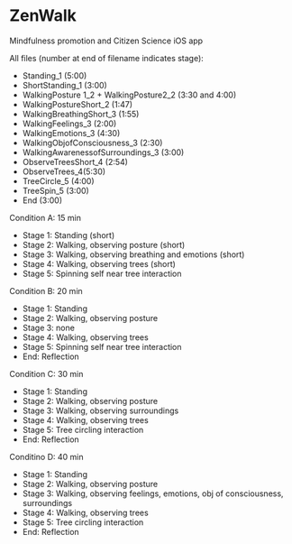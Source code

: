 # ZenWalk
Mindfulness promotion and Citizen Science iOS app

All files (number at end of filename indicates stage):
* Standing_1 (5:00)
* ShortStanding_1 (3:00)
* WalkingPosture 1_2 + WalkingPosture2_2 (3:30 and 4:00)
* WalkingPostureShort_2 (1:47)
* WalkingBreathingShort_3 (1:55)
* WalkingFeelings_3 (2:00)
* WalkingEmotions_3 (4:30)
* WalkingObjofConsciousness_3 (2:30)
* WalkingAwarenessofSurroundings_3 (3:00)
* ObserveTreesShort_4 (2:54)
* ObserveTrees_4(5:30)
* TreeCircle_5 (4:00)
* TreeSpin_5 (3:00)
* End (3:00)

Condition A: 15 min
* Stage 1: Standing (short)
* Stage 2: Walking, observing posture (short)
* Stage 3: Walking, observing breathing and emotions (short)
* Stage 4: Walking, observing trees (short)
* Stage 5: Spinning self near tree interaction

Condition B: 20 min
* Stage 1: Standing
* Stage 2: Walking, observing posture
* Stage 3: none
* Stage 4: Walking, observing trees
* Stage 5: Spinning self near tree interaction
* End: Reflection

Condition C: 30 min
* Stage 1: Standing
* Stage 2: Walking, observing posture
* Stage 3: Walking, observing surroundings
* Stage 4: Walking, observing trees
* Stage 5: Tree circling interaction
* End: Reflection

Conditino D: 40 min
* Stage 1: Standing
* Stage 2: Walking, observing posture
* Stage 3: Walking, observing feelings, emotions, obj of consciousness, surroundings
* Stage 4: Walking, observing trees
* Stage 5: Tree circling interaction
* End: Reflection
